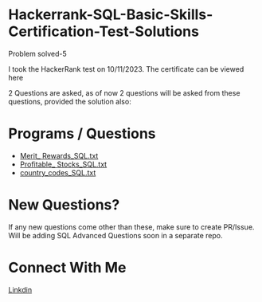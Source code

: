 # Hackerrank-SQL-Basic-Skills-Certification-Test-Solutions
Problem solved-5

I took the HackerRank test on 10/11/2023. The certificate can be viewed here

2 Questions are asked, as of now 2 questions will be asked from these questions, provided the solution also:

# Programs / Questions

- [Merit_ Rewards_SQL.txt](https://github.com/MahedeiHasan/Hackerrank-SQL-Basic-Skills-Certification-Test-Solutions/blob/main/Merit_%20Rewards_SQL.txt)
- [Profitable_ Stocks_SQL.txt](https://github.com/MahedeiHasan/Hackerrank-SQL-Basic-Skills-Certification-Test-Solutions/blob/main/Profitable_%20Stocks_SQL.txt)
- [country_codes_SQL.txt](https://github.com/MahedeiHasan/Hackerrank-SQL-Basic-Skills-Certification-Test-Solutions/blob/main/country_codes_SQL.txt)




# New Questions?
If any new questions come other than these, make sure to create PR/Issue. Will be adding SQL Advanced Questions soon in a separate repo.

# Connect With Me
[Linkdin](https://www.linkedin.com/in/mahedei-hasan-391793204/)
